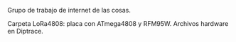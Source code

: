 Grupo de trabajo de internet de las cosas.

Carpeta LoRa4808: placa con ATmega4808 y RFM95W. Archivos hardware en Diptrace.
